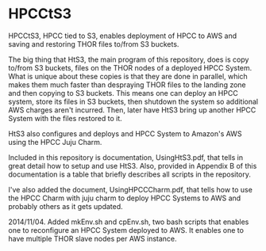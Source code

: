 HPCCtS3
=======

HPCCtS3, HPCC tied to S3, enables deployment of HPCC to AWS and saving and restoring THOR files to/from S3 buckets.

The big thing that HtS3, the main program of this repository, does is copy to/from S3 buckets, files on the THOR nodes of a deployed HPCC System. What is unique about these copies is that they are done in parallel, which makes them much faster than despraying THOR files to the landing zone and then copying to S3 buckets. This means one can deploy an HPCC system, store its files in S3 buckets, then shutdown the system so additional AWS charges aren't incurred. Then, later have HtS3 bring up another HPCC System with the files restored to it. 

HtS3 also configures and deploys and HPCC System to Amazon's AWS using the HPCC Juju Charm.

Included in this repository is documentation, UsingHtS3.pdf, that tells in great detail how to setup and use HtS3. Also, provided in Appendix B of this documentation is a table that briefly describes all scripts in the repository.

I've also added the document, UsingHPCCCharm.pdf, that tells how to use the HPCC Charm with juju charm to deploy HPCC Systems to AWS and probably others as it gets updated.

2014/11/04. Added mkEnv.sh and cpEnv.sh, two bash scripts that enables one to reconfigure an HPCC System deployed to AWS. It enables one to have multiple THOR slave nodes per AWS instance.

